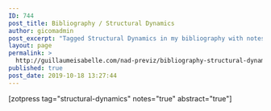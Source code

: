 ```yaml
---
ID: 744
post_title: Bibliography / Structural Dynamics
author: gicomadmin
post_excerpt: "Tagged Structural Dynamics in my bibliography with notes and abstract"
layout: page
permalink: >
  http://guillaumeisabelle.com/nad-previz/bibliography-structural-dynamics/
published: true
post_date: 2019-10-18 13:27:44
---
```

<!-- wp:shortcode --> [zotpress tag="structural-dynamics" notes="true" abstract="true"] 

<!-- /wp:shortcode -->